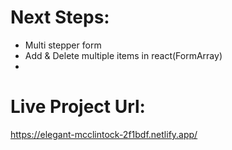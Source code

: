 # Next Steps:

- Multi stepper form
- Add & Delete multiple items in react(FormArray)
- 

# Live Project Url:

https://elegant-mcclintock-2f1bdf.netlify.app/
